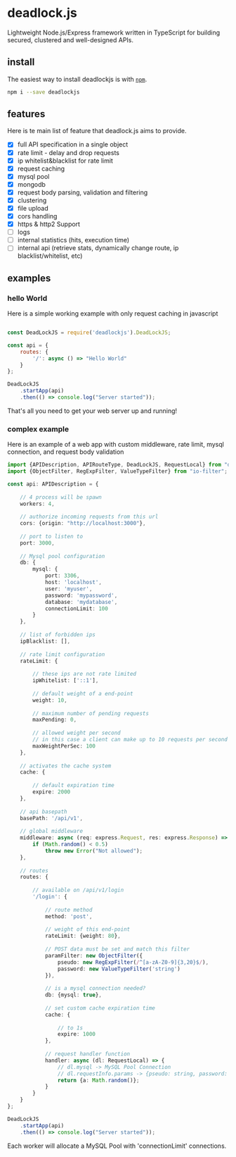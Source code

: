 # deadlock.js
Lightweight Node.js/Express framework written in TypeScript for building secured, clustered and well-designed APIs.


## install
The easiest way to install deadlockjs is with [`npm`][npm].

[npm]: https://www.npmjs.com/

```sh
npm i --save deadlockjs
```

## features
Here is te main list of feature that deadlock.js aims to provide.
- [X] full API specification in a single object
- [X] rate limit - delay and drop requests
- [X] ip whitelist&blacklist for rate limit
- [X] request caching
- [X] mysql pool
- [X] mongodb
- [X] request body parsing, validation and filtering
- [X] clustering
- [X] file upload
- [X] cors handling
- [X] https & http2 Support
- [ ] logs
- [ ] internal statistics (hits, execution time)
- [ ] internal api (retrieve stats, dynamically change route, ip blacklist/whitelist, etc)

## examples

### hello World
Here is a simple working example with only request caching in javascript
```javascript

const DeadLockJS = require('deadlockjs').DeadLockJS;

const api = {
    routes: {
        '/': async () => "Hello World"
    }
};

DeadLockJS
    .startApp(api)
    .then(() => console.log("Server started"));
```

That's all you need to get your web server up and running! 

### complex example

Here is an example of a web app with custom middleware, rate limit, mysql connection, and request body validation

```typescript
import {APIDescription, APIRouteType, DeadLockJS, RequestLocal} from "deadlockjs";
import {ObjectFilter, RegExpFilter, ValueTypeFilter} from "io-filter";

const api: APIDescription = {
    
    // 4 process will be spawn
    workers: 4,
    
    // authorize incoming requests from this url
    cors: {origin: "http://localhost:3000"},
    
    // port to listen to
    port: 3000,
    
    // Mysql pool configuration
    db: {
        mysql: {
            port: 3306,
            host: 'localhost',
            user: 'myuser',
            password: 'mypassword',
            database: 'mydatabase',
            connectionLimit: 100
        }
    },
    
    // list of forbidden ips
    ipBlacklist: [],
    
    // rate limit configuration
    rateLimit: {
        
        // these ips are not rate limited
        ipWhitelist: ['::1'],
        
        // default weight of a end-point
        weight: 10,
        
        // maximum number of pending requests
        maxPending: 0,
        
        // allowed weight per second
        // in this case a client can make up to 10 requests per second by default
        maxWeightPerSec: 100
    },
    
    // activates the cache system
    cache: {
        
        // default expiration time
        expire: 2000
    },
    
    // api basepath
    basePath: '/api/v1',
    
    // global middleware
    middleware: async (req: express.Request, res: express.Response) => {
        if (Math.random() < 0.5)
            throw new Error("Not allowed");
    },
    
    // routes
    routes: {
        
        // available on /api/v1/login
        '/login': {
            
            // route method
            method: 'post',
            
            // weight of this end-point
            rateLimit: {weight: 80},
            
            // POST data must be set and match this filter
            paramFilter: new ObjectFilter({
                pseudo: new RegExpFilter(/^[a-zA-Z0-9]{3,20}$/),
                password: new ValueTypeFilter('string')
            }),
            
            // is a mysql connection needed?
            db: {mysql: true},
            
            // set custom cache expiration time
            cache: {
                
                // to 1s
                expire: 1000
            },
            
            // request handler function
            handler: async (dl: RequestLocal) => {
                // dl.mysql -> MySQL Pool Connection
                // dl.requestInfo.params -> {pseudo: string, password: string}
                return {a: Math.random()};
            }
        }
    }
};

DeadLockJS
    .startApp(api)
    .then(() => console.log("Server started"));
```

Each worker will allocate a MySQL Pool with 'connectionLimit' connections.
